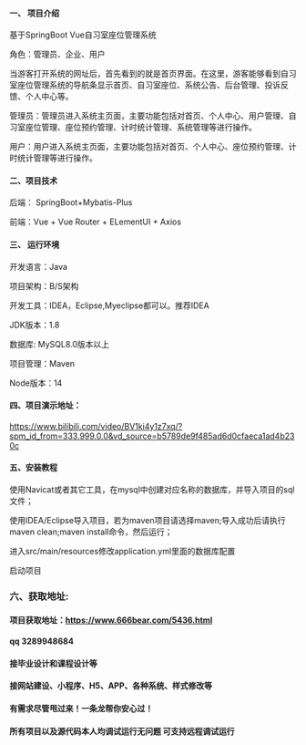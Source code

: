 

#### 一、 项目介绍
基于SpringBoot Vue自习室座位管理系统

角色：管理员、企业、用户

当游客打开系统的网址后，首先看到的就是首页界面。在这里，游客能够看到自习室座位管理系统的导航条显示首页、自习室座位、系统公告、后台管理、投诉反馈、个人中心等。

管理员：管理员进入系统主页面，主要功能包括对首页、个人中心、用户管理、自习室座位管理、座位预约管理、计时统计管理、系统管理等进行操作。

用户：用户进入系统主页面，主要功能包括对首页、个人中心、座位预约管理、计时统计管理等进行操作。
#### 二、项目技术
后端： SpringBoot+Mybatis-Plus

前端：Vue + Vue Router + ELementUI + Axios

#### 三、 运行环境
开发语言：Java

项目架构：B/S架构

开发工具：IDEA，Eclipse,Myeclipse都可以。推荐IDEA

JDK版本：1.8

数据库: MySQL8.0版本以上

项目管理：Maven

Node版本：14

#### 四、项目演示地址：

https://www.bilibili.com/video/BV1ki4y1z7xq/?spm_id_from=333.999.0.0&vd_source=b5789de9f485ad6d0cfaeca1ad4b230c

#### 五、安装教程
使用Navicat或者其它工具，在mysql中创建对应名称的数据库，并导入项目的sql文件；

使用IDEA/Eclipse导入项目，若为maven项目请选择maven;导入成功后请执行maven clean;maven install命令，然后运行；

进入src/main/resources修改application.yml里面的数据库配置

启动项目


### 六、获取地址:
#### 项目获取地址：https://www.666bear.com/5436.html
#### qq 3289948684
#### 接毕业设计和课程设计等
#### 接网站建设、小程序、H5、APP、各种系统、样式修改等
#### 有需求尽管甩过来！一条龙帮你安心过！
#### 所有项目以及源代码本人均调试运行无问题 可支持远程调试运行




